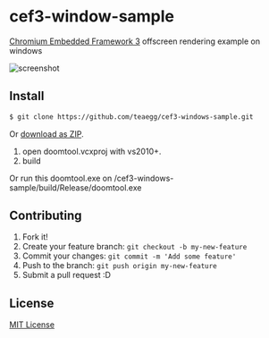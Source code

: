 # cef3-window-sample

 [Chromium Embedded Framework 3](http://bitbucket.org/chromiumembedded/cef) offscreen rendering example on windows

![screenshot](http://vansky.com/images/webkit-based-ui.gif)

## Install

```sh
$ git clone https://github.com/teaegg/cef3-windows-sample.git
```

Or [download as ZIP](https://github.com/teaegg/cef3-windows-sample/archive/master.zip).

1. open doomtool.vcxproj with vs2010+.
2. build

Or run this doomtool.exe on /cef3-windows-sample/build/Release/doomtool.exe

## Contributing

1. Fork it!
2. Create your feature branch: `git checkout -b my-new-feature`
3. Commit your changes: `git commit -m 'Add some feature'`
4. Push to the branch: `git push origin my-new-feature`
5. Submit a pull request :D

## License

[MIT License](https://github.com/teaegg/cef3-windows-sample/blob/master/README.md)
